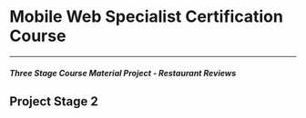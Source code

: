 # Mobile Web Specialist Certification Course
---
#### _Three Stage Course Material Project - Restaurant Reviews_

## Project Stage 2





